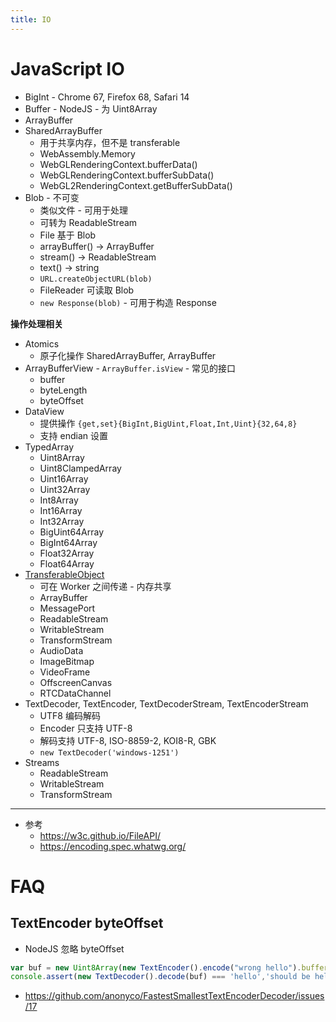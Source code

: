 ```yaml
---
title: IO
---
```


# JavaScript IO

- BigInt - Chrome 67, Firefox 68, Safari 14
- Buffer - NodeJS - 为 Uint8Array
- ArrayBuffer
- SharedArrayBuffer
  - 用于共享内存，但不是 transferable
  - WebAssembly.Memory
  - WebGLRenderingContext.bufferData()
  - WebGLRenderingContext.bufferSubData()
  - WebGL2RenderingContext.getBufferSubData()
- Blob - 不可变
  - 类似文件 - 可用于处理
  - 可转为 ReadableStream
  - File 基于 Blob
  - arrayBuffer() -> ArrayBuffer
  - stream() -> ReadableStream
  - text() -> string
  - `URL.createObjectURL(blob)`
  - FileReader 可读取 Blob
  - `new Response(blob)` - 可用于构造 Response

**操作处理相关**

- Atomics
  - 原子化操作 SharedArrayBuffer, ArrayBuffer
- ArrayBufferView - `ArrayBuffer.isView` - 常见的接口
  - buffer
  - byteLength
  - byteOffset
- DataView
  - 提供操作 `{get,set}{BigInt,BigUint,Float,Int,Uint}{32,64,8}`
  - 支持 endian 设置
- TypedArray
  - Uint8Array
  - Uint8ClampedArray
  - Uint16Array
  - Uint32Array
  - Int8Array
  - Int16Array
  - Int32Array
  - BigUint64Array
  - BigInt64Array
  - Float32Array
  - Float64Array
- [TransferableObject](https://developer.mozilla.org/en-US/docs/Glossary/Transferable_objects)
  - 可在 Worker 之间传递 - 内存共享
  - ArrayBuffer
  - MessagePort
  - ReadableStream
  - WritableStream
  - TransformStream
  - AudioData
  - ImageBitmap
  - VideoFrame
  - OffscreenCanvas
  - RTCDataChannel
- TextDecoder, TextEncoder, TextDecoderStream, TextEncoderStream
  - UTF8 编码解码
  - Encoder 只支持 UTF-8
  - 解码支持 UTF-8, ISO-8859-2, KOI8-R, GBK
  - `new TextDecoder('windows-1251')`
- Streams
  - ReadableStream
  - WritableStream
  - TransformStream
---

- 参考
  - https://w3c.github.io/FileAPI/
  - https://encoding.spec.whatwg.org/


# FAQ

## TextEncoder byteOffset

- NodeJS 忽略 byteOffset

```js
var buf = new Uint8Array(new TextEncoder().encode("wrong hello").buffer, 6);
console.assert(new TextDecoder().decode(buf) === 'hello','should be hello')
```

- https://github.com/anonyco/FastestSmallestTextEncoderDecoder/issues/17
